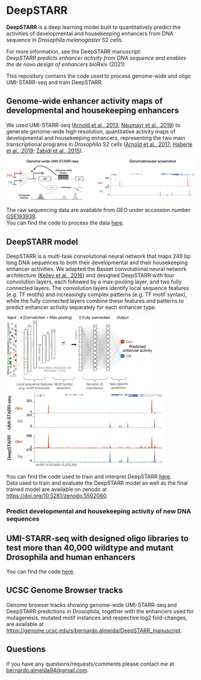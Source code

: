 # DeepSTARR
**DeepSTARR** is a deep learning model built to quantitatively predict the activities of developmental and housekeeping enhancers from DNA sequence in *Drosophila melanogaster* S2 cells.

For more information, see the DeepSTARR manuscript:  
*DeepSTARR predicts enhancer activity from DNA sequence and enables the de novo design of enhancers* bioRxiv (2021)

This repository contains the code used to process genome-wide and oligo UMI-STARR-seq and train DeepSTARR.

## Genome-wide enhancer activity maps of developmental and housekeeping enhancers
We used UMI-STARR-seq ([Arnold et al., 2013](http://www.sciencemag.org/lookup/doi/10.1126/science.1232542); [Neumayr et al., 2019](https://doi.org/10.1002/cpmb.105)) to generate genome-wide high resolution, quantitative activity maps of developmental and housekeeping enhancers, representing the two main transcriptional programs in *Drosophila* S2 cells ([Arnold et al., 2017](http://dx.doi.org/doi:10.1038/nbt.3739); [Haberle et al., 2019](https://doi.org/10.1038/s41586-019-1210-7); [Zabidi et al., 2015](http://dx.doi.org/10.1038/nature13994)).

<img src="img/gw_UMISTARRseq.png" width="700" style="margin-bottom:0;margin-top:0;"/>

The raw sequencing data are available from GEO under accession number [GSE183939](https://www.ncbi.nlm.nih.gov/geo/query/acc.cgi?acc=GSE183939).  
You can find the code to process the data [here](GenomeWide_UMISTARRseq).

## DeepSTARR model

DeepSTARR is a multi-task convolutional neural network that maps 249 bp long DNA sequences to both their developmental and their housekeeping enhancer activities. We adapted the Basset convolutional neural network architecture ([Kelley et al., 2016](https://github.com/davek44/Basset)) and designed DeepSTARR with four convolution layers, each followed by a max-pooling layer, and two fully connected layers. The convolution layers identify local sequence features (e.g. TF motifs) and increasingly complex patterns (e.g. TF motif syntax), while the fully connected layers combine these features and patterns to predict enhancer activity separately for each enhancer type.


<p float="left" style="margin-bottom:0;margin-top:0;">
    <img height="200" src="img/DeepSTARR.png">
    <img height="200" src="img/DeepSTARR_predictions.png">
</p>

You can find the code used to train and interpret DeepSTARR [here](DeepSTARR).  
Data used to train and evaluate the DeepSTARR model as well as the final trained model are available on zenodo at https://doi.org/10.5281/zenodo.5502060.

### Predict developmental and housekeeping activity of new DNA sequences



## UMI-STARR-seq with designed oligo libraries to test more than 40,000 wildtype and mutant Drosophila and human enhancers

You can find the code [here](Oligo_UMISTARRseq).




## UCSC Genome Browser tracks
Genome browser tracks showing genome-wide UMI-STARR-seq and DeepSTARR predictions in Drosophila, together with the enhancers used for mutagenesis, mutated motif instances and respective log2 fold-changes, are available at https://genome.ucsc.edu/s/bernardo.almeida/DeepSTARR_manuscript.

## Questions
If you have any questions/requests/comments please contact me at [bernardo.almeida94@gmail.com](mailto:bernardo.almeida94@gmail.com).
